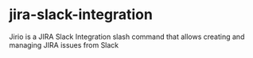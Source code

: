 # jira-slack-integration
Jirio is a JIRA Slack Integration slash command that allows creating and managing JIRA issues from Slack
